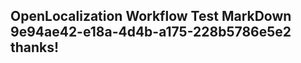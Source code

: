<properties
ms.topic="hero-topic"
ms.test1="hero-topic"
ms.test2="test"/>

## OpenLocalization Workflow Test MarkDown 9e94ae42-e18a-4d4b-a175-228b5786e5e2 thanks!

